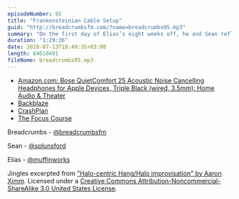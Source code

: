 ```yaml
---
episodeNumber: 95
title: "Frankensteinian Cable Setup"
guid: "http://breadcrumbsfm.com/?name=breadcrumbs95.mp3"
summary: "On the first day of Elias’s eight weeks off, he and Sean reflect on the past six months in relation to their “yearly” themes and look ahead to the next six."
duration: "1:29:36"
date: 2018-07-13T18:49:35+03:00
length: 64618491
fileName: breadcrumbs95.mp3
---
```


- [Amazon.com: Bose QuietComfort 25 Acoustic Noise Cancelling Headphones for Apple Devices, Triple Black (wired, 3.5mm): Home Audio & Theater](http://www.amazon.com/dp/B0117RFP0Y/?tag=breadcrumbsfm-20)
- [Backblaze](https://www.backblaze.com/)
- [CrashPlan](https://www.crashplan.com/)
- [The Focus Course](https://thefocuscourse.com/)

Breadcrumbs - [@breadcrumbsfm](https://twitter.com/breadcrumbsfm)

Sean - [@splunsford](https://twitter.com/splunsford)

Elias - [@muffinworks](https://twitter.com/muffinworks)

Jingles excerpted from ["Halo-centric Hang/Halo improvisation" by Aaron Ximm](http://freemusicarchive.org/music/aaron_ximm/handpans_and_the_hang/). Licensed under a [Creative Commons Attribution-Noncommercial-ShareAlike 3.0 United States License](http://creativecommons.org/licenses/by-nc-sa/3.0/us/).